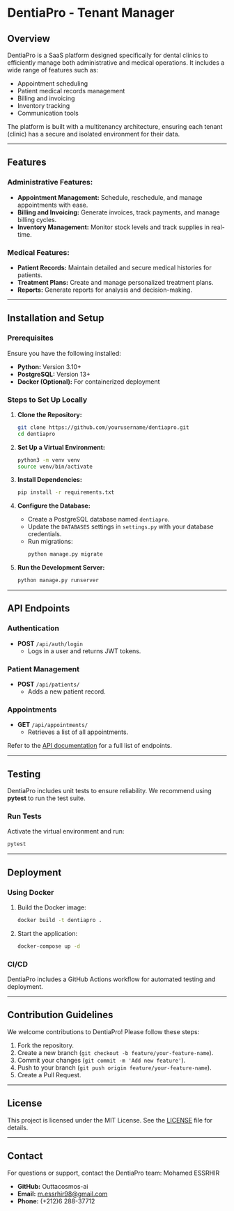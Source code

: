 # DentiaPro - Tenant Manager

## Overview
DentiaPro is a SaaS platform designed specifically for dental clinics to efficiently manage both administrative and medical operations. It includes a wide range of features such as:
- Appointment scheduling
- Patient medical records management
- Billing and invoicing
- Inventory tracking
- Communication tools

The platform is built with a multitenancy architecture, ensuring each tenant (clinic) has a secure and isolated environment for their data.

---

## Features

### Administrative Features:
- **Appointment Management:** Schedule, reschedule, and manage appointments with ease.
- **Billing and Invoicing:** Generate invoices, track payments, and manage billing cycles.
- **Inventory Management:** Monitor stock levels and track supplies in real-time.

### Medical Features:
- **Patient Records:** Maintain detailed and secure medical histories for patients.
- **Treatment Plans:** Create and manage personalized treatment plans.
- **Reports:** Generate reports for analysis and decision-making.

---

## Installation and Setup

### Prerequisites
Ensure you have the following installed:
- **Python:** Version 3.10+
- **PostgreSQL:** Version 13+
- **Docker (Optional):** For containerized deployment

### Steps to Set Up Locally

1. **Clone the Repository:**
   ```bash
   git clone https://github.com/yourusername/dentiapro.git
   cd dentiapro
   ```

2. **Set Up a Virtual Environment:**
   ```bash
   python3 -m venv venv
   source venv/bin/activate
   ```

3. **Install Dependencies:**
   ```bash
   pip install -r requirements.txt
   ```

4. **Configure the Database:**
   - Create a PostgreSQL database named `dentiapro`.
   - Update the `DATABASES` settings in `settings.py` with your database credentials.
   - Run migrations:
     ```bash
     python manage.py migrate
     ```

5. **Run the Development Server:**
   ```bash
   python manage.py runserver
   ```

---

## API Endpoints

### Authentication
- **POST** `/api/auth/login`
  - Logs in a user and returns JWT tokens.

### Patient Management
- **POST** `/api/patients/`
  - Adds a new patient record.

### Appointments
- **GET** `/api/appointments/`
  - Retrieves a list of all appointments.

Refer to the [API documentation](./docs/api_documentation.md) for a full list of endpoints.

---

## Testing

DentiaPro includes unit tests to ensure reliability. We recommend using **pytest** to run the test suite.

### Run Tests
Activate the virtual environment and run:
```bash
pytest
```

---

## Deployment

### Using Docker
1. Build the Docker image:
   ```bash
   docker build -t dentiapro .
   ```
2. Start the application:
   ```bash
   docker-compose up -d
   ```

### CI/CD
DentiaPro includes a GitHub Actions workflow for automated testing and deployment.

---

## Contribution Guidelines

We welcome contributions to DentiaPro! Please follow these steps:
1. Fork the repository.
2. Create a new branch (`git checkout -b feature/your-feature-name`).
3. Commit your changes (`git commit -m 'Add new feature'`).
4. Push to your branch (`git push origin feature/your-feature-name`).
5. Create a Pull Request.

---

## License

This project is licensed under the MIT License. See the [LICENSE](./LICENSE) file for details.

---

## Contact

For questions or support, contact the DentiaPro team:
Mohamed ESSRHIR
- **GitHub:** Outtacosmos-ai
- **Email:** m.essrhir98@gmail.com
- **Phone:** (+212)6 288-37712


